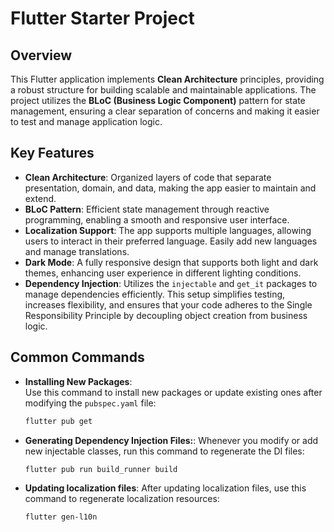 # Flutter Starter Project

## Overview
This Flutter application implements **Clean Architecture** principles, providing a robust structure for building scalable and maintainable applications. The project utilizes the **BLoC (Business Logic Component)** pattern for state management, ensuring a clear separation of concerns and making it easier to test and manage application logic.

## Key Features
- **Clean Architecture**: Organized layers of code that separate presentation, domain, and data, making the app easier to maintain and extend.
- **BLoC Pattern**: Efficient state management through reactive programming, enabling a smooth and responsive user interface.
- **Localization Support**: The app supports multiple languages, allowing users to interact in their preferred language. Easily add new languages and manage translations.
- **Dark Mode**: A fully responsive design that supports both light and dark themes, enhancing user experience in different lighting conditions.
- **Dependency Injection**: Utilizes the `injectable` and `get_it` packages to manage dependencies efficiently. This setup simplifies testing, increases flexibility, and ensures that your code adheres to the Single Responsibility Principle by decoupling object creation from business logic.

## Common Commands
- **Installing New Packages**:  
  Use this command to install new packages or update existing ones after modifying the `pubspec.yaml` file:
  ```bash
  flutter pub get
- **Generating Dependency Injection Files:**: 
  Whenever you modify or add new injectable classes, run this command to regenerate the DI files:
  ```bash
  flutter pub run build_runner build
- **Updating localization files**: 
  After updating localization files, use this command to regenerate localization resources:
  ```bash
  flutter gen-l10n

